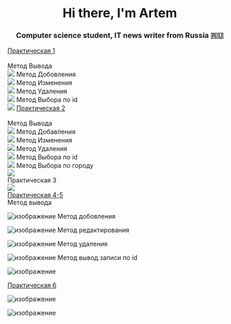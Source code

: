 <div>
<h1 align="center">Hi there, I'm Artem</h1>
<h3 align="center">Computer science student, IT news writer from Russia 🇷🇺</h3>
<a href="Lab1/Lab1/Controllers/WeatherForecastController.cs" target="_blank">Практическая 1</a><br />
<br />
<a>Метод Вывода</a><br />
<img src = "https://user-images.githubusercontent.com/124984131/222652140-27c86fb8-3761-48cd-a0aa-5b0f2fa5450c.png"> 
<a>Метод Добовления</a><br />
<img src = "https://user-images.githubusercontent.com/124984131/222652453-f44b6581-8b3b-46b4-a86d-435826b25643.png"> 
<a>Метод Изменения</a><br />
<img src = "https://user-images.githubusercontent.com/124984131/222652806-40bfe1ef-63a7-4665-ac6c-ce1dbe3535e3.png"> 
<a>Метод Удаления</a><br />
<img src = "https://user-images.githubusercontent.com/124984131/222653141-628b8e26-7f76-4b79-a1de-6bf300f980ba.png"> 
<a>Метод Выбора по id</a><br />
<img src = "https://user-images.githubusercontent.com/124984131/222653273-124ff58f-3454-48a1-946c-694c03978a18.png"> 
<a href="Lab2/Lab1/Controllers/WeatherForecastController.cs" target="_blank">Практическая 2</a>
<br /><br />
<a>Метод Вывода</a><br />
<img src = "https://user-images.githubusercontent.com/124984131/222653765-10227e4d-a95f-4c74-9d64-b34ace26257a.png">
<a>Метод Добавления</a><br />
<img src = "https://user-images.githubusercontent.com/124984131/222654196-d3dba028-3fd9-427c-b46d-47169f644737.png">
<a>Метод Изменения</a><br />
<img src = "https://user-images.githubusercontent.com/124984131/222654730-2a3308c9-ec7a-45fd-9b42-bbd7f1db48a1.png"> 
<a>Метод Удаления</a><br />
<img src = "https://user-images.githubusercontent.com/124984131/222654901-abfc777a-dbfd-4740-a4f0-0571165bd8e9.png"> 
<a>Метод Выбора по id</a><br />
<img src = "https://user-images.githubusercontent.com/124984131/222655193-0e9ba17c-c81f-4fd2-b3c2-7e7eb13b0204.png"> 
<a>Метод Выбора по городу</a><br />
<img src = "https://user-images.githubusercontent.com/124984131/222655376-f55c71cd-502e-4928-9b3e-4aeee5c7e863.png"> 
<br />
<a>Практическая 3</a><br />
<img src = "https://user-images.githubusercontent.com/124984131/222656009-22a9e567-a6ee-47e3-8feb-465e108588ca.png"> 
<div>
<div>
<a href="lab4-5.zip" target="_blank">Практическая 4-5</a><br />
<div>  
  Метод вывода

  ![изображение](https://user-images.githubusercontent.com/124984131/224405062-d18e823d-f1f1-432d-a4ec-d0c176c1af2e.png)
  Метод добовления

  ![изображение](https://user-images.githubusercontent.com/124984131/224405702-eccd4cc7-96dc-4d49-810d-8ed167a64d5e.png)
  Метод редактирования

  ![изображение](https://user-images.githubusercontent.com/124984131/224406082-aba02f8c-31b8-4411-bb0b-1c96f04a3f24.png)
  Метод удаления

  ![изображение](https://user-images.githubusercontent.com/124984131/224406006-600454b1-a79c-4ae0-9a1f-34ea35c35884.png)
  Метод вывод записи по id

  ![изображение](https://user-images.githubusercontent.com/124984131/224405930-dee079a2-c408-4d64-87e4-b6d2a726c017.png)
  
<div>
<a href="lab6.zip" target="_blank">Практическая 6</a><br />
<div>  

![изображение](https://user-images.githubusercontent.com/124984131/226985693-ce6f4b7e-f112-4d0e-b51c-eac7a545e932.png)
  
![изображение](https://user-images.githubusercontent.com/124984131/226986181-1bf1ab07-2d21-4740-8543-af344c32a70f.png)




